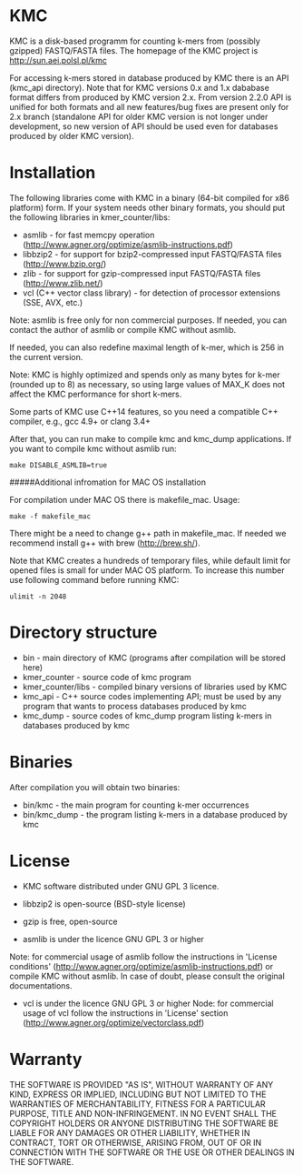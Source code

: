 KMC
=
KMC is a disk-based programm for counting k-mers from (possibly gzipped) FASTQ/FASTA files.
The homepage of the KMC project is http://sun.aei.polsl.pl/kmc

For accessing k-mers stored in database produced by KMC there is an API (kmc_api directory). Note that for KMC versions 0.x and 1.x dababase format differs from produced by KMC version 2.x. From version 2.2.0 API is unified for both formats and all new features/bug fixes are present only for 2.x branch (standalone API for older KMC version is not longer under development, so new version of API  should be used even for databases produced by older KMC version).

Installation
=
The following libraries come with KMC in a binary (64-bit compiled for x86 platform) form.
If your system needs other binary formats, you should put the following libraries in kmer_counter/libs:
* asmlib - for fast memcpy operation (http://www.agner.org/optimize/asmlib-instructions.pdf)
* libbzip2 - for support for bzip2-compressed input FASTQ/FASTA files (http://www.bzip.org/)
* zlib - for support for gzip-compressed input FASTQ/FASTA files (http://www.zlib.net/)
* vcl (C++ vector class library) - for detection of processor extensions (SSE, AVX, etc.)

Note: asmlib is free only for non commercial purposes. If needed, you can contact the author of asmlib or compile KMC without asmlib.

If needed, you can also redefine maximal length of k-mer, which is 256 in the current version.

Note: KMC is highly optimized and spends only as many bytes for k-mer (rounded up to 8) as
necessary, so using large values of MAX_K does not affect the KMC performance for short k-mers.

Some parts of KMC use C++14 features, so you need a compatible C++ compiler, e.g., gcc 4.9+ or clang 3.4+

After that, you can run make to compile kmc and kmc_dump applications.
If you want to compile kmc without asmlib run:

    make DISABLE_ASMLIB=true

#####Additional infromation for MAC OS installation

For compilation under MAC OS there is makefile_mac.
Usage:

    make -f makefile_mac

There might be a need to change g++ path in makefile_mac. 
If needed we recommend install g++ with brew (http://brew.sh/). 

Note that KMC creates a hundreds of temporary files, while default limit for opened files is small for under MAC OS platform.
To increase this number use following command before running KMC:

    ulimit -n 2048

Directory structure
=
 * bin           - main directory of KMC (programs after compilation will be stored here) 
 * kmer_counter  - source code of kmc program
 * kmer_counter/libs - compiled binary versions of libraries used by KMC
 * kmc_api       - C++ source codes implementing API; must be used by any program that wants to process databases produced by kmc
 * kmc_dump      - source codes of kmc_dump program listing k-mers in databases produced by kmc



Binaries
=
After compilation you will obtain two binaries:
* bin/kmc - the main program for counting k-mer occurrences
* bin/kmc_dump - the program listing k-mers in a database produced by kmc


License
=
* KMC software distributed under GNU GPL 3 licence.

* libbzip2 is open-source (BSD-style license)

* gzip is free, open-source

* asmlib is under the licence GNU GPL 3 or higher 

Note: for commercial usage of asmlib follow the instructions in 'License conditions' (http://www.agner.org/optimize/asmlib-instructions.pdf) or compile KMC without asmlib.
In case of doubt, please consult the original documentations.

* vcl is under the licence GNU GPL 3 or higher 
Node: for commercial usage of vcl follow the instructions in 'License' section (http://www.agner.org/optimize/vectorclass.pdf)

Warranty
=
THE SOFTWARE IS PROVIDED "AS IS", WITHOUT WARRANTY OF ANY KIND, EXPRESS OR IMPLIED,
INCLUDING BUT NOT LIMITED TO THE WARRANTIES OF MERCHANTABILITY, FITNESS FOR A PARTICULAR PURPOSE, 
TITLE AND NON-INFRINGEMENT. IN NO EVENT SHALL THE COPYRIGHT HOLDERS OR ANYONE DISTRIBUTING 
THE SOFTWARE BE LIABLE FOR ANY DAMAGES OR OTHER LIABILITY, WHETHER IN CONTRACT, TORT OR OTHERWISE, 
ARISING FROM, OUT OF OR IN CONNECTION WITH THE SOFTWARE OR THE USE OR OTHER DEALINGS IN THE SOFTWARE.

